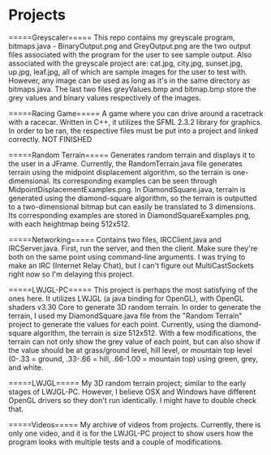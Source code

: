 # Projects

=====Greyscaler=====
This repo contains my greyscale program, bitmaps.java - BinaryOutput.png and GreyOutput.png are the two output files associated with the program for the user to see sample output.  Also associated with the greyscale project are: cat.jpg, city.jpg, sunset.jpg, up.jpg, leaf.jpg, all of which are sample images for the user to test with.  However, any image can be used as long as it's in the same directory as bitmaps.java. The last two files greyValues.bmp and bitmap.bmp store the grey values and binary values respectively of the images.

=====Racing Game=====
A game where you can drive around a racetrack with a racecar.  Written in C++, it utilizes the SFML 2.3.2 library for graphics.  In order to be ran, the respective files must be put into a project and linked correctly. NOT FINISHED

=====Random Terrain=====
Generates random terrain and displays it to the user in a JFrame.  Currently, the RandomTerrain.java file generates terrain using the midpoint displacement algorithm, so the terrain is one-dimensional. Its corresponding examples can be seen through MidpointDisplacementExamples.png.  In DiamondSquare.java, terrain is generated using the diamond-square algorithm, so the terrain is outputted to a two-dimensional bitmap but can easily be translated to 3 dimensions.  Its corresponding examples are stored in DiamondSquareExamples.png, with each heightmap being 512x512.

=====Networking=====
Contains two files, IRCClient.java and IRCServer.java.  First, run the server, and then the client.  Make sure they're both on the same point using command-line arguments.  I was trying to make an IRC (Internet Relay Chat), but I can't figure out MultiCastSockets right now so I'm delaying this project.

=====LWJGL-PC=====
This project is perhaps the most satisfying of the ones here.  It utilizes LWJGL (a java binding for OpenGL), with OpenGL shaders v3.30 Core to generate 3D random terrain.  In order to generate the terrain, I used my DiamondSquare.java file from the "Random Terrain" project to generate the values for each point.  Currently, using the diamond-square algorithm, the terrain is size 512x512.  With a few modifications, the terrain can not only show the grey value of each point, but can also show if the value should be at grass/ground level, hill level, or mountain top level (0-.33 = ground, .33-.66 = hill, .66-1.00 = mountain top) using green, grey, and white.

=====LWJGL=====
My 3D random terrain project; similar to the early stages of LWJGL-PC.  However, I believe OSX and Windows have different OpenGL drivers so they don't run identically.  I might have to double check that.

=====Videos=====
My archive of videos from projects.  Currently, there is only one video, and it is for the LWJGL-PC project to show users how the program looks with multiple tests and a couple of modifications.
